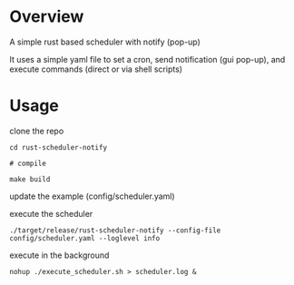 # Overview

A simple rust based scheduler with notify (pop-up)

It uses a simple yaml file to set a cron, send notification (gui pop-up), and execute commands (direct or via shell scripts)

# Usage

clone the repo

```
cd rust-scheduler-notify

# compile

make build
```

update the example (config/scheduler.yaml)

execute the scheduler

```
./target/release/rust-scheduler-notify --config-file config/scheduler.yaml --loglevel info
```

execute in the background

```
nohup ./execute_scheduler.sh > scheduler.log &
```
